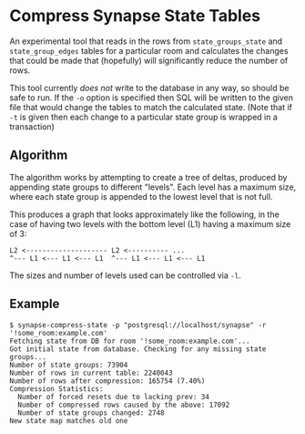 # Compress Synapse State Tables

An experimental tool that reads in the rows from `state_groups_state` and
`state_group_edges` tables for a particular room and calculates the changes that
could be made that (hopefully) will significantly reduce the number of rows.

This tool currently *does not* write to the database in any way, so should be
safe to run. If the `-o` option is specified then SQL will be written to the
given file that would change the tables to match the calculated state. (Note
that if `-t` is given then each change to a particular state group is wrapped
in a transaction)

## Algorithm

The algorithm works by attempting to create a tree of deltas, produced by
appending state groups to different "levels". Each level has a maximum size, where
each state group is appended to the lowest level that is not full.

This produces a graph that looks approximately like the following, in the case
of having two levels with the bottom level (L1) having a maximum size of 3:

```
L2 <-------------------- L2 <---------- ...
^--- L1 <--- L1 <--- L1  ^--- L1 <--- L1 <--- L1
```

The sizes and number of levels used can be controlled via `-l`.


## Example

```
$ synapse-compress-state -p "postgresql://localhost/synapse" -r '!some_room:example.com'
Fetching state from DB for room '!some_room:example.com'...
Got initial state from database. Checking for any missing state groups...
Number of state groups: 73904
Number of rows in current table: 2240043
Number of rows after compression: 165754 (7.40%)
Compression Statistics:
  Number of forced resets due to lacking prev: 34
  Number of compressed rows caused by the above: 17092
  Number of state groups changed: 2748
New state map matches old one
```
